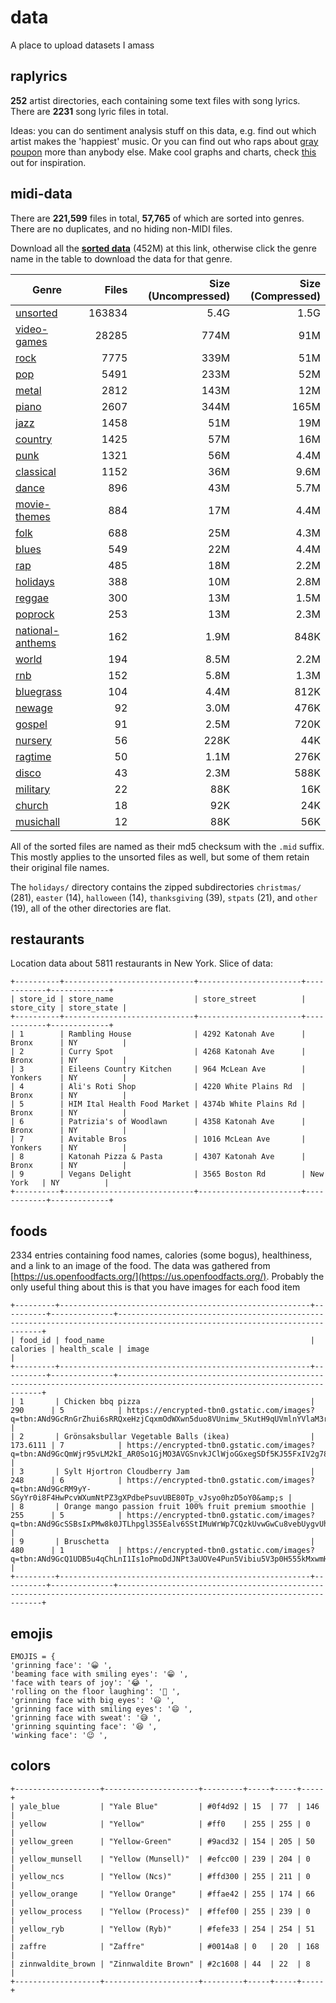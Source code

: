 # data

A place to upload datasets I amass

## raplyrics

**252** artist directories, each containing some text files with song lyrics. There are **2231** song lyric files in total.

Ideas: you can do sentiment analysis stuff on this data, e.g. find out which artist makes the 'happiest' music. Or you can find out who raps about [gray poupon](https://www.youtube.com/watch?v=jOgPk5T1xi0) more than anybody else. Make cool graphs and charts, check [this](https://pudding.cool/projects/vocabulary/) out for inspiration.

## midi-data

There are **221,599** files in total, **57,765** of which are sorted into genres.
There are no duplicates, and no hiding non-MIDI files.

Download all the **[sorted data](https://mega.nz/file/Ygoi3Ywa#lVZZcBrLEcQXfjf6fQZ0XvPScw0cG011yKk93NfJxaw)** (452M) at this link, otherwise click the genre name
 in the table to download the data for that genre.

| Genre            | Files  | Size (Uncompressed) | Size (Compressed) |
| ---------------- | -----: | ------------------: | ----------------: |
| [unsorted](https://mega.nz/file/J54wjS4J#1I9UiC6TFLXoaGqG-lOJjEd_8Ymc7xxwTwUD6vo6_RU)         | 163834 | 5.4G                | 1.5G              |
| [video-games](https://mega.nz/file/wtxSmYZC#UFltwzCGl2AEAqA7acZXHJLDGmNpRZvP9Nq0tTdBt9M)      | 28285  | 774M                | 91M               |
| [rock](https://mega.nz/file/5hpCEQxS#jddrDSAntMIH9mgdIFWXnL1H-pLVzYCXcOyiH7hcqeg)             | 7775   | 339M                | 51M               |
| [pop](https://mega.nz/file/lt5QAA7D#SVs9N5l7cFhjTOJyPMJhLG2fCYLBoo39s-ap6M35kwQ)              | 5491   | 233M                | 52M               |
| [metal](https://mega.nz/file/Jw4wTQ7I#Dh4GRtPgRZz530ledX_gjK7IVMfgb9HbUkpCsVphKJY)            | 2812   | 143M                | 12M               |
| [piano](https://mega.nz/file/sxxy1ALS#xFp5J2ZR_7W0ZMFDv_q7vuZ1VDc0gZgdLgyRYDHfCj0)            | 2607   | 344M                | 165M              |
| [jazz](https://mega.nz/file/hk4UlKBA#JcFcoohM9n1vPmkD0iMBSjvQE-gVILHhtYensjbpt9I)             | 1458   | 51M                 | 19M               |
| [country](https://mega.nz/file/pkwQTaxZ#QxQ6N99oVpp5ovshB0Il9HjirYSBuasAznxyLd5enF8)          | 1425   | 57M                 | 16M               |
| [punk](https://mega.nz/file/B8hGTK4K#oZKKk5HMCAfcXIO5cs2I9WoV-x9d9VJizDwY4_yG9rA)             | 1321   | 56M                 | 4.4M              |
| [classical](https://mega.nz/file/0tx02KJA#3lmDOzX1zfCWmks3qgKIxmZdEBrcKYgWQylg15nxBSg)        | 1152   | 36M                 | 9.6M              |
| [dance](https://mega.nz/file/wk5mFARB#5d4zKZPc5QxVRn3ZDUoeIhttBV1qL5ENs1EoOE3l4iM)            | 896    | 43M                 | 5.7M              |
| [movie-themes](https://mega.nz/file/thhwAaSb#IHLZzoSVYlfNBfvLod2F9UhzuN7VPpth-JRjXwB-RL4)     | 884    | 17M                 | 4.4M              |
| [folk](https://mega.nz/file/Zh4mBY5B#QxcD6jU1p2l9Pbggv4ok9-02D2Gb_IsyArb9Tx8Xkkc)             | 688    | 25M                 | 4.3M              |
| [blues](https://mega.nz/file/cwogjabT#A1NVspJY05usl0eEwmVwOQdcy_JYU_oCfkZpDQHKuVo)            | 549    | 22M                 | 4.4M              |
| [rap](https://mega.nz/file/wh5A2IhA#70BsDwPtkecXzm13wCTh7nuXMk0UV53cidRD2GVam78)              | 485    | 18M                 | 2.2M              |
| [holidays](https://mega.nz/file/l44mhaZC#TtbZ-Jgi0ytwXUkhHGTqniYSqc1bUGdhyK1YRfMMhvY)         | 388    | 10M                 | 2.8M              |
| [reggae](https://mega.nz/file/R1g2DYqa#NKPxcYBBvx4li9fcSIVIb3zfaow7m_yuyO1TIrhwBKU)           | 300    | 13M                 | 1.5M              |
| [poprock](https://mega.nz/file/gl5iUagR#l4FyQrNubpIp8pZCvsjgDiVxa1y2LknIFKVXwnyeek8)          | 253    | 13M                 | 2.3M              |
| [national-anthems](https://mega.nz/file/914wgYLY#wYPq9-lDT83bTTco8uJ4ZJX1X-UhQnLtxIvLD2A7ATg) | 162    | 1.9M                | 848K              |
| [world](https://mega.nz/file/4wwC1CwB#EmLrv7Kfpmi6WcEphqS1Gk-HeKlxtBcE9vRQi0U2n1o)            | 194    | 8.5M                | 2.2M              |
| [rnb](https://mega.nz/file/xl5GCA6B#ABzeSAp-j3dtha2erWd7rL30QpVHh8hVJSZNtvIOrKs)              | 152    | 5.8M                | 1.3M              |
| [bluegrass](https://mega.nz/file/45hCzIya#KbhkzK1pfYsgfkSOqo7UhnThqAqZhIXrysuQMx3CvXo)        | 104    | 4.4M                | 812K              |
| [newage](https://mega.nz/file/xsgmHC4Z#IBJLHiKZ92z2G7zUxt1J_djD-AZuhwyw0MixWqNuyng)           | 92     | 3.0M                | 476K              |
| [gospel](https://mega.nz/file/05wwGIIL#wO-sT82RH4Y6dvMTEPcvMdKYe1bqhRtUrGNwOm0f7Pk)           | 91     | 2.5M                | 720K              |
| [nursery](https://mega.nz/file/0wgA2apD#dukRuNXXPIv-KcISN-jRGuY-obJ0Dx4HXBRhboLQuQs)          | 56     | 228K                | 44K               |
| [ragtime](https://mega.nz/file/M1gUVY5S#r0R26ORnAveoHoJAj_qhg5TBSfxo5wtSZW3Q9nHvdHM)          | 50     | 1.1M                | 276K              |
| [disco](https://mega.nz/file/Rw5EFIpA#P0s1aYn8KIdRp95Sky0ojOglP3Pdy0hOIyH0qg8TxEA)            | 43     | 2.3M                | 588K              |
| [military](https://mega.nz/file/co5U3IDL#CRpoGfRzDHQUXoUB0YuDHLeOgVkGl6Hv1Zi4nKgzBXE)         | 22     | 88K                 | 16K               |
| [church](https://mega.nz/file/FtxiBShD#7f8MuxkIh7a9FrHpgBUeFyU3qjnsOas4BFjang28dWY)           | 18     | 92K                 | 24K               |
| [musichall](https://mega.nz/file/Qs5w0agL#0nQV3BY9XAKjyCJPVYi2FDJ9inysYOE8Izy0qVOBhQM)        | 12     | 88K                 | 56K               |

All of the sorted files are named as their md5 checksum with the `.mid` suffix. This mostly applies to the unsorted files as well, but some of them retain their original file names.

The `holidays/` directory contains the zipped subdirectories `christmas/` (281), `easter` (14), `halloween` (14), `thanksgiving` (39), `stpats` (21), and `other` (19), all of the other directories are flat.

## restaurants

Location data about 5811 restaurants in New York. Slice of data:

```
+----------+-----------------------------+-----------------------+------------+-------------+
| store_id | store_name                  | store_street          | store_city | store_state |
+----------+-----------------------------+-----------------------+------------+-------------+
| 1        | Rambling House              | 4292 Katonah Ave      | Bronx      | NY          |
| 2        | Curry Spot                  | 4268 Katonah Ave      | Bronx      | NY          |
| 3        | Eileens Country Kitchen     | 964 McLean Ave        | Yonkers    | NY          |
| 4        | Ali's Roti Shop             | 4220 White Plains Rd  | Bronx      | NY          |
| 5        | HIM Ital Health Food Market | 4374b White Plains Rd | Bronx      | NY          |
| 6        | Patrizia's of Woodlawn      | 4358 Katonah Ave      | Bronx      | NY          |
| 7        | Avitable Bros               | 1016 McLean Ave       | Yonkers    | NY          |
| 8        | Katonah Pizza & Pasta       | 4307 Katonah Ave      | Bronx      | NY          |
| 9        | Vegans Delight              | 3565 Boston Rd        | New York   | NY          |
+----------+-----------------------------+-----------------------+------------+-------------+
```

## foods

2334 entries containing food names, calories (some bogus), healthiness, and a link to an image of the food. The data was gathered from [https://us.openfoodfacts.org/](https://us.openfoodfacts.org/). Probably the only useful thing about this is that you have images for each food item

```
+---------+--------------------------------------------------------+----------+--------------+---------------------------------------------------------------------------------------------------------------------------+
| food_id | food_name                                              | calories | health_scale | image                                                                                                                     |
+---------+--------------------------------------------------------+----------+--------------+---------------------------------------------------------------------------------------------------------------------------+
| 1       | Chicken bbq pizza                                      | 290      | 5            | https://encrypted-tbn0.gstatic.com/images?q=tbn:ANd9GcRnGrZhui6sRRQxeHzjCqxmOdWXwn5duo8VUnimw_5KutH9qUVmlnYVlaM3r1Y&amp;s |
| 2       | Grönsaksbullar Vegetable Balls (ikea)                  | 173.6111 | 7            | https://encrypted-tbn0.gstatic.com/images?q=tbn:ANd9GcQmWjr95vLM2kI_AR0So1GjMO3AVGSnvkJClWjoGGxegSDf5KJ55FxIV2g78A&amp;s  |
| 3       | Sylt Hjortron Cloudberry Jam                           | 248      | 6            | https://encrypted-tbn0.gstatic.com/images?q=tbn:ANd9GcRM9yY-SGyYr0i8F4HwPcvWXumNtPZ3gXPdbePsuvUBE80Tp_vJsyo0hzD5oY0&amp;s |
| 8       | Orange mango passion fruit 100% fruit premium smoothie | 255      | 5            | https://encrypted-tbn0.gstatic.com/images?q=tbn:ANd9GcSSBsIxPMw8k0JTLhpgl3S5Ealv6SStIMuWrWp7CQzkUvwGwCu8vebUygvUhA&amp;s  |
| 9       | Bruschetta                                             | 480      | 1            | https://encrypted-tbn0.gstatic.com/images?q=tbn:ANd9GcQ1UDB5u4qChLnI1Is1oPmoDdJNPt3aUOVe4Pun5Vibiu5V3p0H555kMxwmHOM&amp;s |
+---------+--------------------------------------------------------+----------+--------------+---------------------------------------------------------------------------------------------------------------------------+
```

## emojis

```
EMOJIS = {
'grinning face': '😀 ',
'beaming face with smiling eyes': '😁 ',
'face with tears of joy': '😂 ',
'rolling on the floor laughing': '🤣 ',
'grinning face with big eyes': '😃 ',
'grinning face with smiling eyes': '😄 ',
'grinning face with sweat': '😅 ',
'grinning squinting face': '😆 ',
'winking face': '😉 ',
```

## colors

```
+-------------------+---------------------+---------+-----+-----+-----+
| yale_blue         | "Yale Blue"         | #0f4d92 | 15  | 77  | 146 |
| yellow            | "Yellow"            | #ff0    | 255 | 255 | 0   |
| yellow_green      | "Yellow-Green"      | #9acd32 | 154 | 205 | 50  |
| yellow_munsell    | "Yellow (Munsell)"  | #efcc00 | 239 | 204 | 0   |
| yellow_ncs        | "Yellow (Ncs)"      | #ffd300 | 255 | 211 | 0   |
| yellow_orange     | "Yellow Orange"     | #ffae42 | 255 | 174 | 66  |
| yellow_process    | "Yellow (Process)"  | #ffef00 | 255 | 239 | 0   |
| yellow_ryb        | "Yellow (Ryb)"      | #fefe33 | 254 | 254 | 51  |
| zaffre            | "Zaffre"            | #0014a8 | 0   | 20  | 168 |
| zinnwaldite_brown | "Zinnwaldite Brown" | #2c1608 | 44  | 22  | 8   |
+-------------------+---------------------+---------+-----+-----+-----+
```
